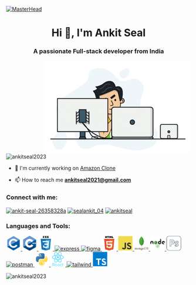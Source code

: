 [![MasterHead](https://i.pinimg.com/originals/0f/25/e4/0f25e4668c1c7740b5ed41835339d67f.gif)](https://ankitseal2023.io)
<h1 align="center">Hi 👋, I'm Ankit Seal</h1>
<h3 align="center">A passionate Full-stack developer from India</h3>
<img align="right" alt="Coding" width="400" src="https://raw.githubusercontent.com/tarunrajput/tarunrajput/main/profile.gif">

<p align="left"> <img src="https://komarev.com/ghpvc/?username=ankitseal2023&label=Profile%20views&color=0e75b6&style=flat" alt="ankitseal2023" /> </p>

- 🔭 I'm currently working on [Amazon Clone](https://github.com/AnkitSeal2023/amazon_clone)

- 📫 How to reach me **ankitseal2021@gmail.com**

<h3 align="left">Connect with me:</h3>
<p align="left">
<a href="https://linkedin.com/in/ankit-seal-26358328a" target="blank"><img align="center" src="https://raw.githubusercontent.com/rahuldkjain/github-profile-readme-generator/master/src/images/icons/Social/linked-in-alt.svg" alt="ankit-seal-26358328a" height="30" width="40" /></a>
<a href="https://instagram.com/sealankit_04" target="blank"><img align="center" src="https://raw.githubusercontent.com/rahuldkjain/github-profile-readme-generator/master/src/images/icons/Social/instagram.svg" alt="sealankit_04" height="30" width="40" /></a>
<a href="https://www.leetcode.com/ankitseal" target="blank"><img align="center" src="https://raw.githubusercontent.com/rahuldkjain/github-profile-readme-generator/master/src/images/icons/Social/leet-code.svg" alt="ankitseal" height="30" width="40" /></a>
</p>

<h3 align="left">Languages and Tools:</h3>
<p align="left"> <a href="https://www.cprogramming.com/" target="_blank" rel="noreferrer"> <img src="https://raw.githubusercontent.com/devicons/devicon/master/icons/c/c-original.svg" alt="c" width="40" height="40"/> </a> <a href="https://www.w3schools.com/cpp/" target="_blank" rel="noreferrer"> <img src="https://raw.githubusercontent.com/devicons/devicon/master/icons/cplusplus/cplusplus-original.svg" alt="cplusplus" width="40" height="40"/> </a> <a href="https://www.w3schools.com/css/" target="_blank" rel="noreferrer"> <img src="https://raw.githubusercontent.com/devicons/devicon/master/icons/css3/css3-original-wordmark.svg" alt="css3" width="40" height="40"/> </a> <a href="https://expressjs.com" target="_blank" rel="noreferrer"> <img src="https://lh3.googleusercontent.com/fife/ALs6j_Fye1tHaIX2YYuzbSzNpisWN7b0Pp7vQDdf8FtrsyiH0erNbRM3kBLaOZGpjBiJMvSTwYVMqQv0ZVEKuFW5UOadeack9Au5iBp_3uFDv7F96xsq28pHk6Yl63HDKd60hIq4xzDtW9-eRY_zF-nA8ni51AvxdlsBavxkyFeTfdlPau6GNDfcn_URIkaT0sNLwzMYa2h9KZi--MZOJFBVg3nqZf1oXMzzLeylK7VlSrxWAi8nzNpt-Ts3X6LtOJNEcwrZXQzw6hB6kPAglLmAzBysqU-1sIxDZGIXPwMzQ3jKoig37NpvxRaO_J_vHghT0I9UxgcJL5TsIFBRlgEJaRZzE8t4H5Y-dXJYsmum-U26yhjHzPIRVS0vD5IE88F5Kn5LSK_nxapItMRiRRKhKlAeV1yzLUlp3HxoYMnGGGMz96-EyDg2X2zRElZG03R8KYNbjb3lPERCTRmPq2__jldstvABgMaH6y02YNW5Hp1WUUqHWpiRK3lQckQdCgzgEIlB53Bn6c1LdCbdQMk_P_CS7bKzsdRCq8qGnfhfH34AWnj6ZkWnQ8PGjm1tnaBANA3JrG56AzERnnnGOidxlOsoZf6tx1xqbxGG-BTEL860VSCMMG2Z7mPn1BdDXsB0ymJiS5QwCUsry_Et0uuHyTWnq5JI4V_4dJRNvFKT1QbsnWzjdFrNNDGsCedXLlUI-dnKKmyoG4kFlP3h1a_XnMx5skTqyYx0xKZV5oeRTaMgEP68i0OCrh0eF4Rt7gYxBM1yGH-RkaV4x8EOqg3JeSt7GkBg5_pMq8hYGKxIebrNoJ8HrHVVlEOnTSTOr9zK2fCCQaEr0UgD3Ev10rO1VsR-yO9-QNkty47O8fspqrfh_LK6rgynBodDfKUzGmMx6kXGdPfjWIf0khTQpOQBZeY2FVxCrHGb_k30HbYnlJVNHpIESFTRBcIJXB-ZSGUgkkHshEStOqlqI76TSS13ajebnhikgTLzMGPXyV_uDx4A5Oevywd5EE5KgIf8Bk8LO0WiYxrv8pp92KmG7J9a5q7AOTF8mGmNgoOoy5wr1vMT1qoyQRhsy_MiiZnDBIVoDEU5BBf1SSqso2JfHAWQaOd7XmZBQZogWlGFNcMLymOZNd9oZ31AI0Ph3-MAg5ZfRdqUVq8-YmbMN4lk7Fi0p_HQe--Sgm_T3qy-H9LjQffBL8ttP_vIK3VP6z5e-6ZIEx1rSyETVapZRcA7Mhe9tkqftft8opWcA4OonyW4Uk0nhz3ML2L1vKuUn5gHux3DfndfnTL-Dh1LSLFzeOAxPRrgu6zZroBZi5CkQ-8d2GRRmN1_AVf6lYcp3qgKXqpu1TTLDRonstkVVZk-pSrA0xH_0DNHVA14YkBrhIiuMyvW8QcTnJFlU9lVBxB8QXULGm3KtvzrHtSZa9xzEgxhZu5Ul99vwQn8gAZqjILoyfPEGLJIK8bGECeVVxVOfglbKZVNWgBg8HFuXcKIqI2OqVYcsWvnsouNaqbCHAM3ofK1B_kQDX921jglmf-ZPAb6aQbiK8z-xMHXaq8KG_u2bCnOSCfU5ATZcx-hb9nNkLodBGQJYo5mbvRxrHPFww8mfsNMql7bIjKLYjY4ABA_4L6zyTXTZ1JCJXh7dGViZg36zA86N-RBGCUWoeAGOkHL9DCls80z4D4pHbVyTKF77CRHMOLe1Y5fHr4ETlac-H3lkCAEuBBijV1KHs1-CEKTnn3BpmGIR2DWO-3nW4QIYCoRsNjtGqn8RSUz832rCfeadOaaISDGz5c3t6X_4CD1hb3tXfCsn5U71Ws0AzkH6arvT0FqjZnqvCDGZE6oK-hKJiu1VS7zEFVUnA-Dev9p0mxCYH749Nsb=w1920-h951" alt="express" width="40" height="40"/> </a> <a href="https://www.figma.com/" target="_blank" rel="noreferrer"> <img src="https://www.vectorlogo.zone/logos/figma/figma-icon.svg" alt="figma" width="40" height="40"/> </a> <a href="https://www.w3.org/html/" target="_blank" rel="noreferrer"> <img src="https://raw.githubusercontent.com/devicons/devicon/master/icons/html5/html5-original-wordmark.svg" alt="html5" width="40" height="40"/> </a> <a href="https://developer.mozilla.org/en-US/docs/Web/JavaScript" target="_blank" rel="noreferrer"> <img src="https://raw.githubusercontent.com/devicons/devicon/master/icons/javascript/javascript-original.svg" alt="javascript" width="40" height="40"/> </a> <a href="https://www.mongodb.com/" target="_blank" rel="noreferrer"> <img src="https://raw.githubusercontent.com/devicons/devicon/master/icons/mongodb/mongodb-original-wordmark.svg" alt="mongodb" width="40" height="40"/> </a> <a href="https://nodejs.org" target="_blank" rel="noreferrer"> <img src="https://raw.githubusercontent.com/devicons/devicon/master/icons/nodejs/nodejs-original-wordmark.svg" alt="nodejs" width="40" height="40"/> </a> <a href="https://www.photoshop.com/en" target="_blank" rel="noreferrer"> <img src="https://raw.githubusercontent.com/devicons/devicon/master/icons/photoshop/photoshop-line.svg" alt="photoshop" width="40" height="40"/> </a> <a href="https://postman.com" target="_blank" rel="noreferrer"> <img src="https://www.vectorlogo.zone/logos/getpostman/getpostman-icon.svg" alt="postman" width="40" height="40"/> </a> <a href="https://www.python.org" target="_blank" rel="noreferrer"> <img src="https://raw.githubusercontent.com/devicons/devicon/master/icons/python/python-original.svg" alt="python" width="40" height="40"/> </a> <a href="https://reactjs.org/" target="_blank" rel="noreferrer"> <img src="https://raw.githubusercontent.com/devicons/devicon/master/icons/react/react-original-wordmark.svg" alt="react" width="40" height="40"/> </a> <a href="https://tailwindcss.com/" target="_blank" rel="noreferrer"> <img src="https://www.vectorlogo.zone/logos/tailwindcss/tailwindcss-icon.svg" alt="tailwind" width="40" height="40"/> </a> <a href="https://www.typescriptlang.org/" target="_blank" rel="noreferrer"> <img src="https://raw.githubusercontent.com/devicons/devicon/master/icons/typescript/typescript-original.svg" alt="typescript" width="40" height="40"/> </a> </p>

<p><img align="center" src="https://github-readme-streak-stats.herokuapp.com/?user=ankitseal2023&" alt="ankitseal2023" /></p>

